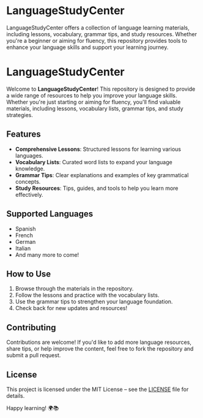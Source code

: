 # LanguageStudyCenter
LanguageStudyCenter offers a collection of language learning materials, including lessons, vocabulary, grammar tips, and study resources. Whether you're a beginner or aiming for fluency, this repository provides tools to enhance your language skills and support your learning journey.

# LanguageStudyCenter

Welcome to **LanguageStudyCenter**! This repository is designed to provide a wide range of resources to help you improve your language skills. Whether you're just starting or aiming for fluency, you'll find valuable materials, including lessons, vocabulary lists, grammar tips, and study strategies.

## Features
- **Comprehensive Lessons**: Structured lessons for learning various languages.
- **Vocabulary Lists**: Curated word lists to expand your language knowledge.
- **Grammar Tips**: Clear explanations and examples of key grammatical concepts.
- **Study Resources**: Tips, guides, and tools to help you learn more effectively.

## Supported Languages
- Spanish
- French
- German
- Italian
- And many more to come!

## How to Use
1. Browse through the materials in the repository.
2. Follow the lessons and practice with the vocabulary lists.
3. Use the grammar tips to strengthen your language foundation.
4. Check back for new updates and resources!

## Contributing
Contributions are welcome! If you'd like to add more language resources, share tips, or help improve the content, feel free to fork the repository and submit a pull request.

## License
This project is licensed under the MIT License – see the [LICENSE](LICENSE) file for details.

Happy learning! 🌍📚


